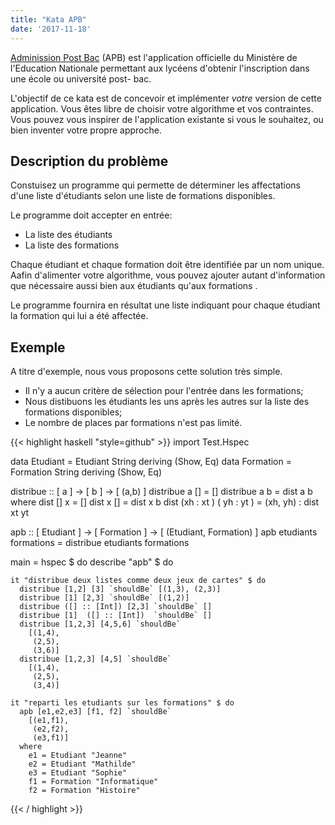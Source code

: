 ```yaml
---
title: "Kata APB"
date: '2017-11-18'
---
```


[Adminission Post Bac](https://www.admission-postbac.fr/) (APB) est
l'application officielle du Ministère de l'Education Nationale permettant aux
lycéens d'obtenir l'inscription dans une école ou université post-
bac.

L'objectif de ce kata est de concevoir et implémenter _votre_ version de cette
application. Vous êtes libre de choisir votre algorithme et vos contraintes.
Vous pouvez vous inspirer de l'application existante si vous le souhaitez,
ou bien inventer votre propre approche.

## Description du problème

Constuisez un programme qui permette de déterminer les affectations d'une liste
d'étudiants selon une liste de formations disponibles.

Le programme doit accepter en entrée:

- La liste des étudiants
- La liste des formations

Chaque étudiant et chaque formation doit être identifiée par un nom unique.
Aafin d'alimenter votre algorithme, vous pouvez ajouter autant d'information
que nécessaire aussi bien aux étudiants qu'aux formations .

Le programme fournira en résultat une liste indiquant pour chaque étudiant la
formation qui lui a été affectée.

## Exemple

A titre d'exemple, nous vous proposons cette solution très simple. 

- Il n'y a aucun critère de sélection pour l'entrée dans les formations;
- Nous distibuons les étudiants les uns après les autres sur la liste des formations disponibles;
- Le nombre de places par formations n'est pas limité.


{{< highlight haskell "style=github" >}}
import Test.Hspec

data Etudiant  = Etudiant  String deriving (Show, Eq)
data Formation = Formation String deriving (Show, Eq)


distribue :: [ a ] -> [ b ] -> [ (a,b) ]
distribue a [] = []
distribue a b =
  dist a b
  where
    dist [] x = []
    dist x [] = dist x b
    dist (xh : xt ) ( yh : yt ) = (xh, yh) : dist xt yt


apb :: [ Etudiant ] -> [ Formation ] -> [ (Etudiant, Formation) ]
apb etudiants formations =
  distribue etudiants formations


main = hspec $ do
  describe "apb" $ do

    it "distribue deux listes comme deux jeux de cartes" $ do
      distribue [1,2] [3] `shouldBe` [(1,3), (2,3)]
      distribue [1] [2,3] `shouldBe` [(1,2)]
      distribue ([] :: [Int]) [2,3] `shouldBe` []
      distribue [1]  ([] :: [Int])  `shouldBe` []
      distribue [1,2,3] [4,5,6] `shouldBe`
        [(1,4),
         (2,5),
         (3,6)]
      distribue [1,2,3] [4,5] `shouldBe`
        [(1,4),
         (2,5),
         (3,4)]

    it "reparti les etudiants sur les formations" $ do
      apb [e1,e2,e3] [f1, f2] `shouldBe`
        [(e1,f1),
         (e2,f2),
         (e3,f1)]
      where
        e1 = Etudiant "Jeanne"
        e2 = Etudiant "Mathilde"
        e3 = Etudiant "Sophie"
        f1 = Formation "Informatique"
        f2 = Formation "Histoire"

{{< / highlight >}}